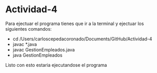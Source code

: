 # Actividad-4
Para ejectuar el programa tienes que ir a la terminal y ejectuar los siguientes comandos:

- cd /Users/carloscepedacoronado/Documents/GitHub/Actividad-4
- javac *.java
- javac GestionEmpleados.java
- java GestionEmpleados

Listo con esto estaria ejecutandose el programa
